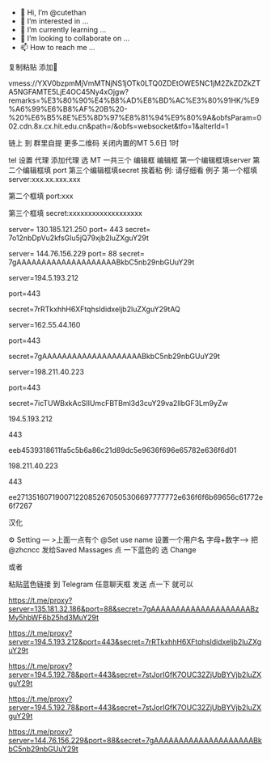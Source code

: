 - 👋 Hi, I’m @cutethan
- 👀 I’m interested in ...
- 🌱 I’m currently learning ...
- 💞️ I’m looking to collaborate on ...
- 📫 How to reach me ...

<!---
cutethan/cutethan is a ✨ special ✨ repository because its `README.md` (this file) appears on your GitHub profile.
You can click the Preview link to take a look at your changes.
--->


复制粘贴 添加🚀

vmess://YXV0bzpmMjVmMTNjNS1jOTk0LTQ0ZDEtOWE5NC1jM2ZkZDZkZTA5NGFAMTE5LjE4OC45Ny4xOjgw?remarks=%E3%80%90%E4%B8%AD%E8%BD%AC%E3%80%91HK/%E9%A6%99%E6%B8%AF%20B%20-%20%E6%B5%8E%E5%8D%97%E8%81%94%E9%80%9A&obfsParam=002.cdn.8x.cx.hit.edu.cn&path=/&obfs=websocket&tfo=1&alterId=1

链上 到 群里自提 更多二维码 关闭内置的MT
5.6日 1时

tel 设置 代理 添加代理 选 MT 
一共三个 编辑框 编辑框 
第一个编辑框填server 
第二个编辑框填  port 
第三个编辑框填secret 
挨着粘
例:
请仔细看 例子
第一个框填 server:xxx.xx.xxx.xxx

第二个框填 port:xxx

第三个框填 secret:xxxxxxxxxxxxxxxxxxx

server= 130.185.121.250
port= 443
secret= 7o12nbDpVu2kfsGIu5jQ79xjb2luZXguY29t

server= 144.76.156.229
port= 88
secret= 7gAAAAAAAAAAAAAAAAAAAABkbC5nb29nbGUuY29t

server=194.5.193.212

port=443

secret=7rRTkxhhH6XFtqhsIdidxeljb2luZXguY29tAQ

server=162.55.44.160

port=443

secret=7gAAAAAAAAAAAAAAAAAAAABkbC5nb29nbGUuY29t

server=198.211.40.223

port=443

secret=7icTUWBxkAcSIIUmcFBTBml3d3cuY29va2llbGF3Lm9yZw

194.5.193.212  

443

eeb4539318611fa5c5b6a86c21d89dc5e9636f696e65782e636f6d01

198.211.40.223

443

ee271351607190071220852670505306697777772e636f6f6b69656c61772e6f7267

汉化

⚙️ Setting — >上面一点有个 @Set use name 设置一个用户名 字母+数字—> 把 @zhcncc 发给Saved Massages 点 一下蓝色的 选 Change 

或者

粘贴蓝色链接 到 Telegram 任意聊天框 发送 点一下 就可以

https://t.me/proxy?server=135.181.32.186&port=88&secret=7gAAAAAAAAAAAAAAAAAAAABzMy5hbWF6b25hd3MuY29t

https://t.me/proxy?server=194.5.193.212&port=443&secret=7rRTkxhhH6XFtqhsIdidxeljb2luZXguY29t

https://t.me/proxy?server=194.5.192.78&port=443&secret=7stJorIGfK7OUC32ZjUbBYVjb2luZXguY29t

https://t.me/proxy?server=194.5.192.78&port=443&secret=7stJorIGfK7OUC32ZjUbBYVjb2luZXguY29t

https://t.me/proxy?server=144.76.156.229&port=88&secret=7gAAAAAAAAAAAAAAAAAAAABkbC5nb29nbGUuY29t




